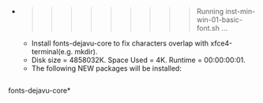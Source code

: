* >>>>>>>>> Running inst-min-win-01-basic-font.sh ...
  * Install fonts-dejavu-core to fix characters overlap with xfce4-terminal(e.g. mkdir).
  * Disk size = 4858032K. Space Used = 4K. Runtime = 00:00:00:01.
  * The following NEW packages will be installed:
  ```bash
fonts-dejavu-core*
  ```
